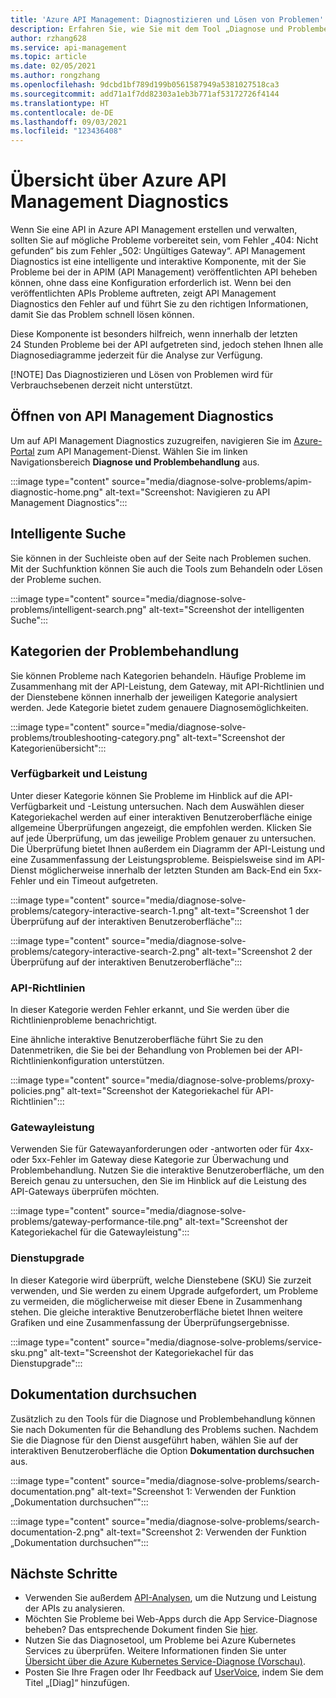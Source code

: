 ```yaml
---
title: 'Azure API Management: Diagnostizieren und Lösen von Problemen'
description: Erfahren Sie, wie Sie mit dem Tool „Diagnose und Problembehandlung“ im Azure-Portal Probleme bei der API in Azure API Management behandeln.
author: rzhang628
ms.service: api-management
ms.topic: article
ms.date: 02/05/2021
ms.author: rongzhang
ms.openlocfilehash: 9dcbd1bf789d199b0561587949a5381027518ca3
ms.sourcegitcommit: add71a1f7dd82303a1eb3b771af53172726f4144
ms.translationtype: HT
ms.contentlocale: de-DE
ms.lasthandoff: 09/03/2021
ms.locfileid: "123436408"
---
```

# <a name="azure-api-management-diagnostics-overview"></a>Übersicht über Azure API Management Diagnostics

Wenn Sie eine API in Azure API Management erstellen und verwalten, sollten Sie auf mögliche Probleme vorbereitet sein, vom Fehler „404: Nicht gefunden“ bis zum Fehler „502: Ungültiges Gateway“. API Management Diagnostics ist eine intelligente und interaktive Komponente, mit der Sie Probleme bei der in APIM (API Management) veröffentlichten API beheben können, ohne dass eine Konfiguration erforderlich ist. Wenn bei den veröffentlichten APIs Probleme auftreten, zeigt API Management Diagnostics den Fehler auf und führt Sie zu den richtigen Informationen, damit Sie das Problem schnell lösen können.

Diese Komponente ist besonders hilfreich, wenn innerhalb der letzten 24 Stunden Probleme bei der API aufgetreten sind, jedoch stehen Ihnen alle Diagnosediagramme jederzeit für die Analyse zur Verfügung.

[!NOTE] Das Diagnostizieren und Lösen von Problemen wird für Verbrauchsebenen derzeit nicht unterstützt.

## <a name="open-api-management-diagnostics"></a>Öffnen von API Management Diagnostics

Um auf API Management Diagnostics zuzugreifen, navigieren Sie im [Azure-Portal](https://portal.azure.com) zum API Management-Dienst. Wählen Sie im linken Navigationsbereich **Diagnose und Problembehandlung** aus.

:::image type="content" source="media/diagnose-solve-problems/apim-diagnostic-home.png" alt-text="Screenshot: Navigieren zu API Management Diagnostics":::



## <a name="intelligent-search"></a>Intelligente Suche

Sie können in der Suchleiste oben auf der Seite nach Problemen suchen. Mit der Suchfunktion können Sie auch die Tools zum Behandeln oder Lösen der Probleme suchen. 

:::image type="content" source="media/diagnose-solve-problems/intelligent-search.png" alt-text="Screenshot der intelligenten Suche":::


## <a name="troubleshooting-categories"></a>Kategorien der Problembehandlung

Sie können Probleme nach Kategorien behandeln. Häufige Probleme im Zusammenhang mit der API-Leistung, dem Gateway, mit API-Richtlinien und der Dienstebene können innerhalb der jeweiligen Kategorie analysiert werden. Jede Kategorie bietet zudem genauere Diagnosemöglichkeiten. 

:::image type="content" source="media/diagnose-solve-problems/troubleshooting-category.png" alt-text="Screenshot der Kategorienübersicht":::


### <a name="availability-and-performance"></a>Verfügbarkeit und Leistung

Unter dieser Kategorie können Sie Probleme im Hinblick auf die API-Verfügbarkeit und -Leistung untersuchen. Nach dem Auswählen dieser Kategoriekachel werden auf einer interaktiven Benutzeroberfläche einige allgemeine Überprüfungen angezeigt, die empfohlen werden. Klicken Sie auf jede Überprüfung, um das jeweilige Problem genauer zu untersuchen. Die Überprüfung bietet Ihnen außerdem ein Diagramm der API-Leistung und eine Zusammenfassung der Leistungsprobleme. Beispielsweise sind im API-Dienst möglicherweise innerhalb der letzten Stunden am Back-End ein 5xx-Fehler und ein Timeout aufgetreten. 

:::image type="content" source="media/diagnose-solve-problems/category-interactive-search-1.png" alt-text="Screenshot 1 der Überprüfung auf der interaktiven Benutzeroberfläche":::



:::image type="content" source="media/diagnose-solve-problems/category-interactive-search-2.png" alt-text="Screenshot 2 der Überprüfung auf der interaktiven Benutzeroberfläche":::

### <a name="api-policies"></a>API-Richtlinien

In dieser Kategorie werden Fehler erkannt, und Sie werden über die Richtlinienprobleme benachrichtigt. 

Eine ähnliche interaktive Benutzeroberfläche führt Sie zu den Datenmetriken, die Sie bei der Behandlung von Problemen bei der API-Richtlinienkonfiguration unterstützen.

:::image type="content" source="media/diagnose-solve-problems/proxy-policies.png" alt-text="Screenshot der Kategoriekachel für API-Richtlinien":::

### <a name="gateway-performance"></a>Gatewayleistung 

Verwenden Sie für Gatewayanforderungen oder -antworten oder für 4xx- oder 5xx-Fehler im Gateway diese Kategorie zur Überwachung und Problembehandlung. Nutzen Sie die interaktive Benutzeroberfläche, um den Bereich genau zu untersuchen, den Sie im Hinblick auf die Leistung des API-Gateways überprüfen möchten. 

:::image type="content" source="media/diagnose-solve-problems/gateway-performance-tile.png" alt-text="Screenshot der Kategoriekachel für die Gatewayleistung":::

### <a name="service-upgrade"></a>Dienstupgrade

In dieser Kategorie wird überprüft, welche Dienstebene (SKU) Sie zurzeit verwenden, und Sie werden zu einem Upgrade aufgefordert, um Probleme zu vermeiden, die möglicherweise mit dieser Ebene in Zusammenhang stehen. Die gleiche interaktive Benutzeroberfläche bietet Ihnen weitere Grafiken und eine Zusammenfassung der Überprüfungsergebnisse. 

:::image type="content" source="media/diagnose-solve-problems/service-sku.png" alt-text="Screenshot der Kategoriekachel für das Dienstupgrade":::

## <a name="search-documentation"></a>Dokumentation durchsuchen

Zusätzlich zu den Tools für die Diagnose und Problembehandlung können Sie nach Dokumenten für die Behandlung des Problems suchen. Nachdem Sie die Diagnose für den Dienst ausgeführt haben, wählen Sie auf der interaktiven Benutzeroberfläche die Option **Dokumentation durchsuchen** aus. 

 :::image type="content" source="media/diagnose-solve-problems/search-documentation.png" alt-text="Screenshot 1: Verwenden der Funktion „Dokumentation durchsuchen“":::


 :::image type="content" source="media/diagnose-solve-problems/search-documentation-2.png" alt-text="Screenshot 2: Verwenden der Funktion „Dokumentation durchsuchen“":::


## <a name="next-steps"></a>Nächste Schritte

* Verwenden Sie außerdem [API-Analysen](howto-use-analytics.md), um die Nutzung und Leistung der APIs zu analysieren. 
* Möchten Sie Probleme bei Web-Apps durch die App Service-Diagnose beheben? Das entsprechende Dokument finden Sie [hier](../app-service/overview-diagnostics.md).
* Nutzen Sie das Diagnosetool, um Probleme bei Azure Kubernetes Services zu überprüfen. Weitere Informationen finden Sie unter [Übersicht über die Azure Kubernetes Service-Diagnose (Vorschau)](../aks/concepts-diagnostics.md).
* Posten Sie Ihre Fragen oder Ihr Feedback auf [UserVoice](https://feedback.azure.com/forums/248703-api-management), indem Sie dem Titel „[Diag]“ hinzufügen.
